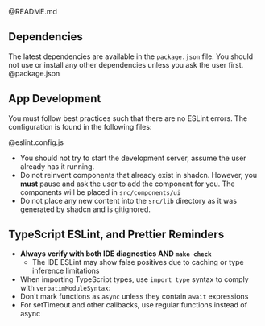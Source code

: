 @README.md

## Dependencies

The latest dependencies are available in the `package.json` file. You should not use or install any other dependencies unless you ask the user first.
@package.json

## App Development

You must follow best practices such that there are no ESLint errors. The configuration is found in the following files:

@eslint.config.js

- You should not try to start the development server, assume the user already has it running.
- Do not reinvent components that already exist in shadcn. However, you **must** pause and ask the user to add the component for you. The components will be placed in `src/components/ui`
- Do not place any new content into the `src/lib` directory as it was generated by shadcn and is gitignored.

## TypeScript ESLint, and Prettier Reminders

- **Always verify with both IDE diagnostics AND `make check`**
  - The IDE ESLint may show false positives due to caching or type inference limitations
- When importing TypeScript types, use `import type` syntax to comply with `verbatimModuleSyntax`:
- Don't mark functions as `async` unless they contain `await` expressions
- For setTimeout and other callbacks, use regular functions instead of async
